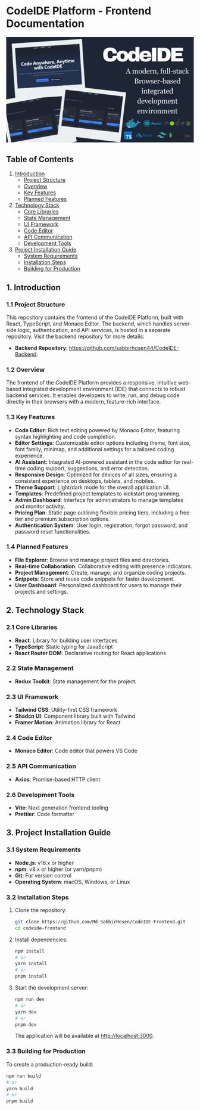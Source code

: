 # CodeIDE Platform - Frontend Documentation

![CodeIDE Banner](./src/assets/CodeIde%20Banner.png)

## Table of Contents

1. [Introduction](#1-introduction)
   - [Project Structure](#11-project-structure)
   - [Overview](#12-overview)
   - [Key Features](#13-key-features)
   - [Planned Features](#14-planned-features)
2. [Technology Stack](#2-technology-stack)
   - [Core Libraries](#21-core-libraries)
   - [State Management](#22-state-management)
   - [UI Framework](#23-ui-framework)
   - [Code Editor](#24-code-editor)
   - [API Communication](#25-api-communication)
   - [Development Tools](#26-development-tools)
3. [Project Installation Guide](#3-project-installation-guide)
   - [System Requirements](#31-system-requirements)
   - [Installation Steps](#32-installation-steps)
   - [Building for Production](#33-building-for-production)

## 1. Introduction

### 1.1 Project Structure

This repository contains the frontend of the CodeIDE Platform, built with React, TypeScript, and Monaco Editor. The backend, which handles server-side logic, authentication, and API services, is hosted in a separate repository. Visit the backend repository for more details:

- **Backend Repository**: https://github.com/sabbirhosen44/CodeIDE-Backend.

### 1.2 Overview

The frontend of the CodeIDE Platform provides a responsive, intuitive web-based integrated development environment (IDE) that connects to robust backend services. It enables developers to write, run, and debug code directly in their browsers with a modern, feature-rich interface.

### 1.3 Key Features

- **Code Editor**: Rich text editing powered by Monaco Editor, featuring syntax highlighting and code completion.
- **Editor Settings**: Customizable editor options including theme, font size, font family, minimap, and additional settings for a tailored coding experience.
- **AI Assistant**: Integrated AI-powered assistant in the code editor for real-time coding support, suggestions, and error detection.
- **Responsive Design**: Optimized for devices of all sizes, ensuring a consistent experience on desktops, tablets, and mobiles.
- **Theme Support**: Light/dark mode for the overall application UI.
- **Templates**: Predefined project templates to kickstart programming.
- **Admin Dashboard**: Interface for administrators to manage templates and monitor activity.
- **Pricing Plan**: Static page outlining flexible pricing tiers, including a free tier and premium subscription options.
- **Authentication System**: User login, registration, forgot password, and password reset functionalities.

### 1.4 Planned Features

- **File Explorer**: Browse and manage project files and directories.
- **Real-time Collaboration**: Collaborative editing with presence indicators.
- **Project Management**: Create, manage, and organize coding projects.
- **Snippets**: Store and reuse code snippets for faster development.
- **User Dashboard**: Personalized dashboard for users to manage their projects and settings.

## 2. Technology Stack

### 2.1 Core Libraries

- **React**: Library for building user interfaces
- **TypeScript**: Static typing for JavaScript
- **React Router DOM**: Declarative routing for React applications

### 2.2 State Management

- **Redux Toolkit**: State management for the project.

### 2.3 UI Framework

- **Tailwind CSS**: Utility-first CSS framework
- **Shadcn UI**: Component library built with Tailwind
- **Framer Motion**: Animation library for React

### 2.4 Code Editor

- **Monaco Editor**: Code editor that powers VS Code

### 2.5 API Communication

- **Axios**: Promise-based HTTP client

### 2.6 Development Tools

- **Vite**: Next generation frontend tooling
- **Prettier**: Code formatter

## 3. Project Installation Guide

### 3.1 System Requirements

- **Node.js**: v16.x or higher
- **npm**: v8.x or higher (or yarn/pnpm)
- **Git**: For version control
- **Operating System**: macOS, Windows, or Linux

### 3.2 Installation Steps

1. Clone the repository:

   ```bash
   git clone https://github.com/Md-SabbirHosen/CodeIDE-Frontend.git
   cd codeide-frontend
   ```

2. Install dependencies:

   ```bash
   npm install
   # or
   yarn install
   # or
   pnpm install
   ```

3. Start the development server:
   ```bash
   npm run dev
   # or
   yarn dev
   # or
   pnpm dev
   ```
   The application will be available at [http://localhost:3000](http://localhost:3000).

### 3.3 Building for Production

To create a production-ready build:

```bash
npm run build
# or
yarn build
# or
pnpm build
```
